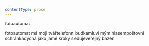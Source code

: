 ```yaml
---
contentType: prose
---
```


<section>

fotoautomat

fotoautomat má moji tvářtelefonní budkamluví mým hlasempoštovní schránkadýchá jako jámé kroky sledujeveřejný bazén

</section>

